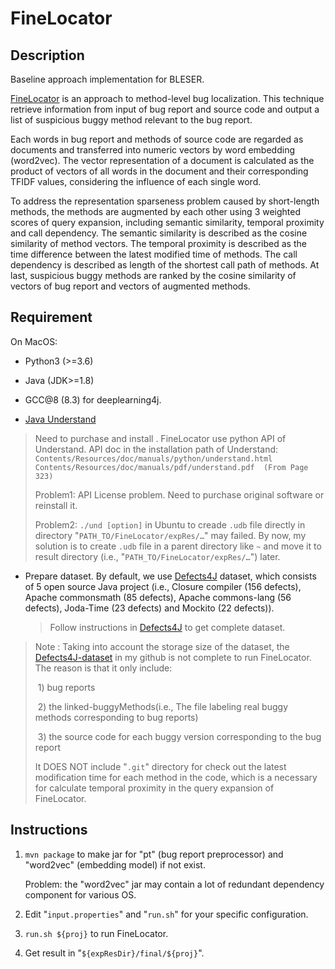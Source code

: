 # FineLocator

## Description

Baseline approach implementation for BLESER.

[FineLocator](https://www.sciencedirect.com/science/article/pii/S0950584919300436) is an approach to method-level bug localization. This technique retrieve information from input of bug report and source code and output a list of suspicious buggy method relevant to the bug report. 

Each words in bug report and methods of source code are regarded as documents and transferred into numeric vectors by word embedding (word2vec). The vector representation of a document is calculated as the product of vectors of all words in the document and their corresponding TFIDF values, considering the influence of each single word.

To address the representation sparseness problem caused by short-length methods, the methods are augmented by each other using 3 weighted scores of query expansion, including semantic similarity, temporal proximity and call dependency. The semantic similarity is described as the cosine similarity of method vectors. The temporal proximity is described as the time difference between the latest modified time of methods. The call dependency is described as length of the shortest call path of methods. At last, suspicious buggy methods are ranked by the cosine similarity of vectors of bug report and vectors of augmented methods.

## Requirement

On MacOS:

- Python3 (>=3.6)
- Java (JDK>=1.8)

- GCC@8 (8.3) for deeplearning4j.

-  [Java Understand](https://scitools.com/)

  > Need to purchase and install . FineLocator use python API of Understand.
  > API doc in the installation path of Understand: 
  > `Contents/Resources/doc/manuals/python/understand.html`
  > `Contents/Resources/doc/manuals/pdf/understand.pdf  (From Page 323)`
>
  > Problem1: API License problem. Need to purchase original software or reinstall it.
>
  > Problem2: `./und [option]`  in Ubuntu to creade `.udb` file directly in directory "`PATH_TO/FineLocator/expRes/…`" may failed. By now, my solution is to create `.udb` file in a parent directory like `~` and move it to result directory (i.e., "`PATH_TO/FineLocator/expRes/…`") later.

- Prepare dataset. By default, we use [Defects4J](http://github.com/rjust/Defects4J)  dataset, which consists of 5 open source Java project (i.e.,  Closure compiler (156 defects), Apache commonsmath (85 defects), Apache commons-lang (56 defects), Joda-Time (23 defects) and Mockito (22 defects)). 

  > Follow instructions in [Defects4J](http://github.com/rjust/Defects4J) to get complete dataset.
>
  > Note : Taking into account the storage size of the dataset, the [Defects4J-dataset](https://github.com/chinalienming/Defects4J-dataset) in my github is not complete to run FineLocator. The reason is that it only include:
>
  > ​	1) bug reports
>
  > ​	2) the linked-buggyMethods(i.e., The file labeling real buggy methods corresponding to bug reports) 
>
  > ​	3) the source code for each buggy version corresponding to the bug report
>
  > It DOES NOT include "`.git`" directory for check out the latest modification time for each method in the code, which is a necessary for calculate temporal proximity in the query expansion of FineLocator.

## Instructions
1. `mvn package` to make jar for "pt" (bug report preprocessor) and "word2vec" (embedding model) if not exist.

   Problem: the "word2vec" jar may contain a lot of redundant dependency component for various OS.

2. Edit "`input.properties`" and "`run.sh`" for your specific configuration.

3. `run.sh ${proj}` to run FineLocator.

4. Get result in "`${expResDir}/final/${proj}`".
